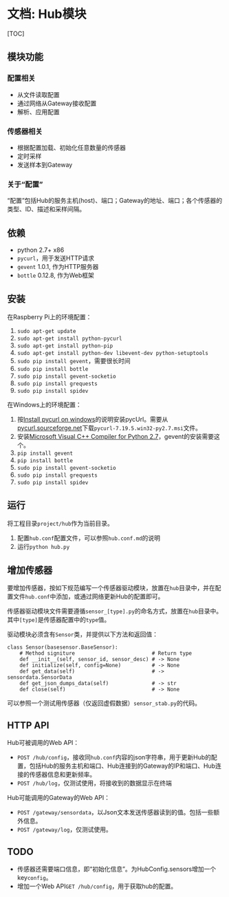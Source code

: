 # 文档: Hub模块

[TOC]

## 模块功能

### 配置相关

* 从文件读取配置
* 通过网络从Gateway接收配置
* 解析、应用配置

### 传感器相关

* 根据配置加载、初始化任意数量的传感器
* 定时采样
* 发送样本到Gateway

### 关于“配置”

“配置”包括Hub的服务主机(host)、端口；Gateway的地址、端口；各个传感器的类型、ID、描述和采样间隔。

## 依赖

* python 2.7+ x86
* `pycurl`，用于发送HTTP请求
* `gevent` 1.0.1, 作为HTTP服务器
* `bottle` 0.12.8, 作为Web框架

## 安装

在Raspberry Pi上的环境配置：

1. `sudo apt-get update`
1. `sudo apt-get install python-pycurl`
2. `sudo apt-get install python-pip`
3. `sudo apt-get install python-dev libevent-dev python-setuptools`
4. `sudo pip install gevent`，需要很长时间
5. `sudo pip install bottle`
6. `sudo pip install gevent-socketio`
7. `sudo pip install grequests`
8. `sudo pip install spidev`

在Windows上的环境配置：

1. 按[Install pycurl on windows]的说明安装pycUrl。需要从[pycurl.sourceforge.net]下载`pycurl-7.19.5.win32-py2.7.msi`文件。
2. 安装[Microsoft Visual C++ Compiler for Python 2.7]，gevent的安装需要这个。
3. `pip install gevent`
4. `pip install bottle`
6. `sudo pip install gevent-socketio`
7. `sudo pip install grequests`
8. `sudo pip install spidev`

## 运行

将工程目录`project/hub`作为当前目录。

1. 配置`hub.conf`配置文件，可以参照`hub.conf.md`的说明
2. 运行`python hub.py`

## 增加传感器

要增加传感器，按如下规范编写一个传感器驱动模块，放置在`hub`目录中，并在配置文件`hub.conf`中添加，或通过网络更新Hub的配置即可。

传感器驱动模块文件需要遵循`sensor_[type].py`的命名方式，放置在`hub`目录中。其中`[type]`是传感器配置中的`type`值。

驱动模块必须含有`Sensor`类，并提供以下方法和返回值：

```
class Sensor(basesensor.BaseSensor):
    # Method signiture                         # Return type
    def __init__(self, sensor_id, sensor_desc) # -> None
    def initialize(self, config=None)          # -> None
    def get_data(self)                         # -> sensordata.SensorData
    def get_json_dumps_data(self)              # -> str
    def close(self)                            # -> None
```

可以参照一个测试用传感器（仅返回虚假数据）`sensor_stab.py`的代码。

## HTTP API

Hub可被调用的Web API：

* `POST /hub/config`，接收同`hub.conf`内容的json字符串，用于更新Hub的配置，包括Hub的服务主机和端口、Hub连接到的Gateway的IP和端口、Hub连接的传感器信息和更新频率。
* `POST /hub/log`，仅测试使用，将接收到的数据显示在终端

Hub可能调用的Gateway的Web API：

* `POST /gateway/sensordata`，以Json文本发送传感器读到的值。包括一些额外信息。
* `POST /gateway/log`，仅测试使用。

## TODO

* 传感器还需要端口信息，即“初始化信息”。为HubConfig.sensors增加一个key`config`。
* 增加一个Web API`GET /hub/config`，用于获取hub的配置。


[Install pycurl on windows]: http://pycurl.sourceforge.net/doc/install.html#windows

[pycurl.sourceforge.net]: http://pycurl.sourceforge.net/download/

[Microsoft Visual C++ Compiler for Python 2.7]: http://www.microsoft.com/en-us/download/details.aspx?id=44266